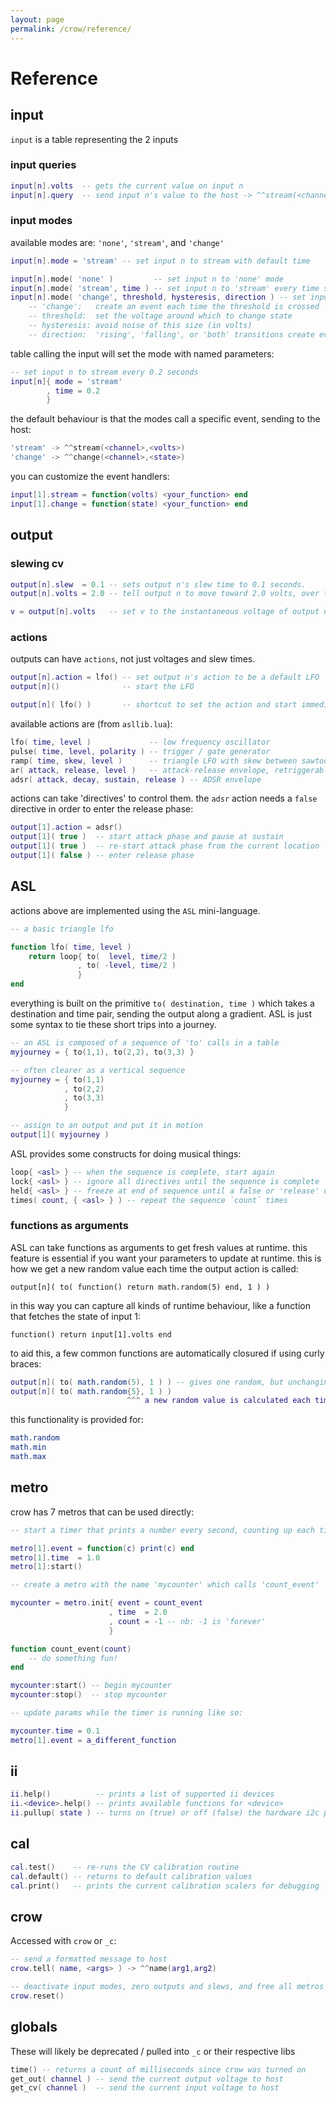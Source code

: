 ```yaml
---
layout: page
permalink: /crow/reference/
---
```



# Reference

## input

`input` is a table representing the 2 inputs

### input queries

```lua
input[n].volts  -- gets the current value on input n
input[n].query  -- send input n's value to the host -> ^^stream(<channel>,<volts>)
```

### input modes

available modes are: `'none'`, `'stream'`, and `'change'`

```lua
input[n].mode = 'stream' -- set input n to stream with default time

input[n].mode( 'none' )         -- set input n to 'none' mode
input[n].mode( 'stream', time ) -- set input n to 'stream' every time seconds
input[n].mode( 'change', threshold, hysteresis, direction ) -- set input n to:
    -- 'change':   create an event each time the threshold is crossed
    -- threshold:  set the voltage around which to change state
    -- hysteresis: avoid noise of this size (in volts)
    -- direction:  'rising', 'falling', or 'both' transitions create events
```

table calling the input will set the mode with named parameters:

```lua
-- set input n to stream every 0.2 seconds
input[n]{ mode = 'stream'
        , time = 0.2
        }
```

the default behaviour is that the modes call a specific event, sending to the host:

```lua
'stream' -> ^^stream(<channel>,<volts>)
'change' -> ^^change(<channel>,<state>)
```

you can customize the event handlers:

```lua
input[1].stream = function(volts) <your_function> end
input[1].change = function(state) <your_function> end
```

## output

### slewing cv

```lua
output[n].slew  = 0.1 -- sets output n's slew time to 0.1 seconds.
output[n].volts = 2.0 -- tell output n to move toward 2.0 volts, over the slew time

v = output[n].volts   -- set v to the instantaneous voltage of output n
```

### actions

outputs can have `actions`, not just voltages and slew times.

```lua
output[n].action = lfo() -- set output n's action to be a default LFO
output[n]()              -- start the LFO

output[n]( lfo() )       -- shortcut to set the action and start immediately
```

available actions are (from `asllib.lua`):

```lua
lfo( time, level )             -- low frequency oscillator
pulse( time, level, polarity ) -- trigger / gate generator
ramp( time, skew, level )      -- triangle LFO with skew between sawtooth or ramp shapes
ar( attack, release, level )   -- attack-release envelope, retriggerable
adsr( attack, decay, sustain, release ) -- ADSR envelope
```

actions can take 'directives' to control them. the `adsr` action needs a `false` directive in order to enter the release phase:

```lua
output[1].action = adsr()
output[1]( true )  -- start attack phase and pause at sustain
output[1]( true )  -- re-start attack phase from the current location
output[1]( false ) -- enter release phase
```

## ASL

actions above are implemented using the `ASL` mini-language.

```lua
-- a basic triangle lfo

function lfo( time, level )
    return loop{ to(  level, time/2 )
               , to( -level, time/2 )
               }
end
```

everything is built on the primitive `to( destination, time )` which takes a destination and time pair, sending the output along a gradient. ASL is just some syntax to tie these short trips into a journey.

```lua
-- an ASL is composed of a sequence of 'to' calls in a table
myjourney = { to(1,1), to(2,2), to(3,3) }

-- often clearer as a vertical sequence
myjourney = { to(1,1)
            , to(2,2)
            , to(3,3)
            }

-- assign to an output and put it in motion
output[1]( myjourney )
```

ASL provides some constructs for doing musical things:

```lua
loop{ <asl> } -- when the sequence is complete, start again
lock{ <asl> } -- ignore all directives until the sequence is complete
held{ <asl> } -- freeze at end of sequence until a false or 'release' directive
times( count, { <asl> } ) -- repeat the sequence `count` times
```

### functions as arguments

ASL can take functions as arguments to get fresh values at runtime. this feature is essential if you want your parameters to update at runtime. this is how we get a new random value each time the output action is called:

`output[n]( to( function() return math.random(5) end, 1 ) )`

in this way you can capture all kinds of runtime behaviour, like a function that fetches the state of input 1:

`function() return input[1].volts end`

to aid this, a few common functions are automatically closured if using curly braces:

```lua
output[n]( to( math.random(5), 1 ) ) -- gives one random, but unchanging value
output[n]( to( math.random{5}, 1 ) )
                          ^^^ a new random value is calculated each time
```

this functionality is provided for:

```lua
math.random
math.min
math.max
```

## metro

crow has 7 metros that can be used directly:

```lua
-- start a timer that prints a number every second, counting up each time

metro[1].event = function(c) print(c) end
metro[1].time  = 1.0
metro[1]:start()
```

```lua
-- create a metro with the name 'mycounter' which calls 'count_event'

mycounter = metro.init{ event = count_event
                      , time  = 2.0
                      , count = -1 -- nb: -1 is 'forever'
                      }

function count_event(count)
    -- do something fun!
end

mycounter:start() -- begin mycounter
mycounter:stop()  -- stop mycounter
```

```lua
-- update params while the timer is running like so:

mycounter.time = 0.1
metro[1].event = a_different_function
```

## ii

```lua
ii.help()          -- prints a list of supported ii devices
ii.<device>.help() -- prints available functions for <device>
ii.pullup( state ) -- turns on (true) or off (false) the hardware i2c pullups
```

## cal

```lua
cal.test()    -- re-runs the CV calibration routine
cal.default() -- returns to default calibration values
cal.print()   -- prints the current calibration scalers for debugging
```

## crow

Accessed with `crow` or `_c`:

```lua
-- send a formatted message to host
crow.tell( name, <args> ) -> ^^name(arg1,arg2)

-- deactivate input modes, zero outputs and slews, and free all metros
crow.reset()
```

## globals

These will likely be deprecated / pulled into `_c` or their respective libs

```lua
time() -- returns a count of milliseconds since crow was turned on
get_out( channel ) -- send the current output voltage to host
get_cv( channel )  -- send the current input voltage to host
```
